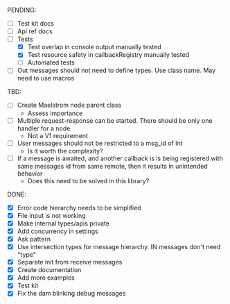 PENDING: 

- [ ] Test kit docs
- [ ] Api ref docs
- [ ] Tests
  - [X] Test overlap in console output manually tested
  - [X] Test resource safety in callbackRegistry manually tested
  - [ ] Automated tests
- [ ] Out messages should not need to define types. Use class name. May need to use macros

TBD:

- [ ] Create Maelstrom node parent class
  - Assess importance
- [ ] Multiple request-response can be started. There should be only one handler for a node
  - Not a V1 requirement
- [ ] User messages should not be restricted to a msg_id of Int
  - Is it worth the complexity?
- [ ] If a message is awaited, and another callback is is being registered with same messages id from same remote, then it results in unintended behavior
  - Does this need to be solved in this library?
  
DONE:

- [X] Error code hierarchy needs to be simplified
- [X] File input is not working
- [X] Make internal  types/apis private
- [X] Add concurrency in settings
- [X] Ask pattern
- [X] Use intersection types for message hierarchy. IN messages don't need "type"
- [X] Separate init from receive messages
- [X] Create documentation
- [X] Add more examples
- [X] Test kit
- [X] Fix the dam blinking debug messages